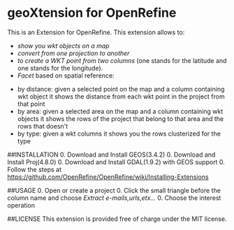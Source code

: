 geoXtension for OpenRefine
======================================

This is an Extension for OpenRefine.
This extension allows to:
+ *show you wkt objects on a map*
+ *convert from one projection to another*
+ *to create a WKT point from two columns* (one stands for the latitude and one stands for the longitude).
+ *Facet* based on spatial reference:
* by distance: given a selected point on the map and a column containing wkt object it shows the distance from each wkt point in the project from that point
* by area: given a selected area on the map and a column containing wkt objects it shows the rows of the project that belong to that area and the rows that doesn't
* by type: given a wkt columns it shows you the rows clusterized for the type

##INSTALLATION
0. Download and Install GEOS(3.4.2)
0. Download and Install Proj(4.8.0)
0. Download and Install GDAL(1.9.2) with GEOS support
0. Follow the steps at https://github.com/OpenRefine/OpenRefine/wiki/Installing-Extensions

##USAGE
0. Open or create a project
0. Click the small triangle before the column name and choose *Extract e-mails,urls,etx...*
0. Choose the interest operation

##LICENSE
This extension is provided free of charge under the MIT license.
